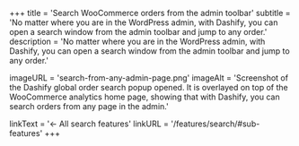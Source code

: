 +++
title = 'Search WooCommerce orders from the admin toolbar'
subtitle = 'No matter where you are in the WordPress admin, with Dashify, you can open a search window from the admin toolbar and jump to any order.'
description = 'No matter where you are in the WordPress admin, with Dashify, you can open a search window from the admin toolbar and jump to any order.'

imageURL = 'search-from-any-admin-page.png'
imageAlt = 'Screenshot of the Dashify global order search popup opened. It is overlayed on top of the WooCommerce analytics home page, showing that with Dashify, you can search orders from any page in the admin.'

linkText = '← All search features'
linkURL = '/features/search/#sub-features'
+++
